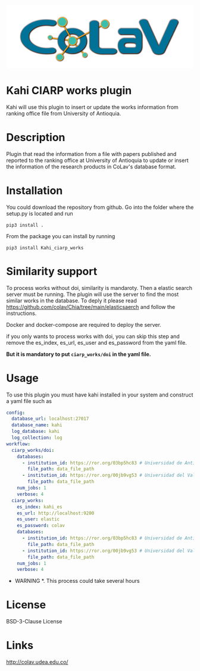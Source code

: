 <center><img src="https://raw.githubusercontent.com/colav/colav.github.io/master/img/Logo.png"/></center>

# Kahi CIARP works plugin 
Kahi will use this plugin to insert or update the works information from ranking office file from University of Antioquia.

# Description
Plugin that read the information from a file with papers published and reported to the ranking office at University of Antioquia to update or insert the information of the research products in CoLav's database format.

# Installation
You could download the repository from github. Go into the folder where the setup.py is located and run
```shell
pip3 install .
```
From the package you can install by running
```shell
pip3 install Kahi_ciarp_works
```
# Similarity support
To process works without doi, similarity is mandaroty. Then a elastic search server must be running. The plugin will use the server to find the most similar works in the database. To deply it please read https://github.com/colav/Chia/tree/main/elasticsaerch and follow the instructions.

Docker and docker-compose are required to deploy the server.

if you only wants to process works with doi, you can skip this step and remove the es_index, es_url, es_user and es_password from the yaml file.

**But it is mandatory to put `ciarp_works/doi` in the yaml file.**


# Usage
To use this plugin you must have kahi installed in your system and construct a yaml file such as
```yaml
config:
  database_url: localhost:27017
  database_name: kahi
  log_database: kahi
  log_collection: log
workflow:
  ciarp_works/doi:
    databases:
      - institution_id: https://ror.org/03bp5hc83 # Universidad de Antioquia
        file_path: data_file_path
      - institution_id: https://ror.org/00jb9vg53 # Universidad del Valle
        file_path: data_file_path
    num_jobs: 1
    verbose: 4
  ciarp_works:
    es_index: kahi_es
    es_url: http://localhost:9200
    es_user: elastic
    es_password: colav
    databases:
      - institution_id: https://ror.org/03bp5hc83 # Universidad de Antioquia
        file_path: data_file_path
      - institution_id: https://ror.org/00jb9vg53 # Universidad del Valle
        file_path: data_file_path
    num_jobs: 1
    verbose: 4
```

* WARNING *. This process could take several hours

# License
BSD-3-Clause License 

# Links
http://colav.udea.edu.co/
